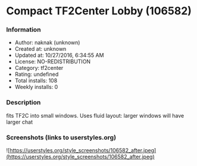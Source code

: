 # Compact TF2Center Lobby (106582)

### Information
- Author: naknak (unknown)
- Created at: unknown
- Updated at: 10/27/2016, 6:34:55 AM
- License: NO-REDISTRIBUTION
- Category: tf2center
- Rating: undefined
- Total installs: 108
- Weekly installs: 0


### Description
fits TF2C into small windows.  Uses fluid layout: larger windows will have larger chat


### Screenshots (links to userstyles.org)
![https://userstyles.org/style_screenshots/106582_after.jpeg](https://userstyles.org/style_screenshots/106582_after.jpeg)


